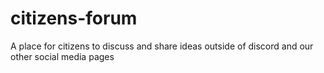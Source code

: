 # citizens-forum
A place for citizens to discuss and share ideas outside of discord and our other social media pages
